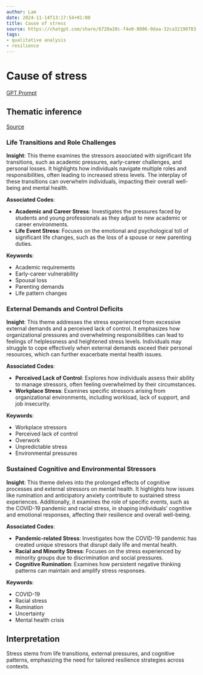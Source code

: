 ```yaml
---
author: Lam
date: 2024-11-14T13:17:54+01:00
title: Cause of stress
source: https://chatgpt.com/share/6720a28c-f4e0-8006-9daa-32ca32190703
tags:
- qualitative analysis
- resilience
---
```


# Cause of stress

[GPT Prompt](Projects/prompt-for-GPT-based-thematic-analysis.md)

## Thematic inference

[Source](https://chatgpt.com/share/6720a28c-f4e0-8006-9daa-32ca32190703)

### Life Transitions and Role Challenges

**Insight**: This theme examines the stressors associated with significant life transitions, such as academic pressures, early-career challenges, and personal losses. It highlights how individuals navigate multiple roles and responsibilities, often leading to increased stress levels. The interplay of these transitions can overwhelm individuals, impacting their overall well-being and mental health.

**Associated Codes**:

- **Academic and Career Stress**: Investigates the pressures faced by students and young professionals as they adjust to new academic or career environments.
- **Life Event Stress**: Focuses on the emotional and psychological toll of significant life changes, such as the loss of a spouse or new parenting duties.

**Keywords**:

- Academic requirements
- Early-career vulnerability
- Spousal loss
- Parenting demands
- Life pattern changes

### External Demands and Control Deficits

**Insight**: This theme addresses the stress experienced from excessive external demands and a perceived lack of control. It emphasizes how organizational pressures and overwhelming responsibilities can lead to feelings of helplessness and heightened stress levels. Individuals may struggle to cope effectively when external demands exceed their personal resources, which can further exacerbate mental health issues.

**Associated Codes**:

- **Perceived Lack of Control**: Explores how individuals assess their ability to manage stressors, often feeling overwhelmed by their circumstances.
- **Workplace Stress**: Examines specific stressors arising from organizational environments, including workload, lack of support, and job insecurity.

**Keywords**:

- Workplace stressors
- Perceived lack of control
- Overwork
- Unpredictable stress
- Environmental pressures

### Sustained Cognitive and Environmental Stressors

**Insight**: This theme delves into the prolonged effects of cognitive processes and external stressors on mental health. It highlights how issues like rumination and anticipatory anxiety contribute to sustained stress experiences. Additionally, it examines the role of specific events, such as the COVID-19 pandemic and racial stress, in shaping individuals’ cognitive and emotional responses, affecting their resilience and overall well-being.

**Associated Codes**:

- **Pandemic-related Stress**: Investigates how the COVID-19 pandemic has created unique stressors that disrupt daily life and mental health.
- **Racial and Minority Stress**: Focuses on the stress experienced by minority groups due to discrimination and social pressures.
- **Cognitive Rumination**: Examines how persistent negative thinking patterns can maintain and amplify stress responses.

**Keywords**:

- COVID-19
- Racial stress
- Rumination
- Uncertainty
- Mental health crisis

## Interpretation

Stress stems from life transitions, external pressures, and cognitive patterns, emphasizing the need for tailored resilience strategies across contexts.

